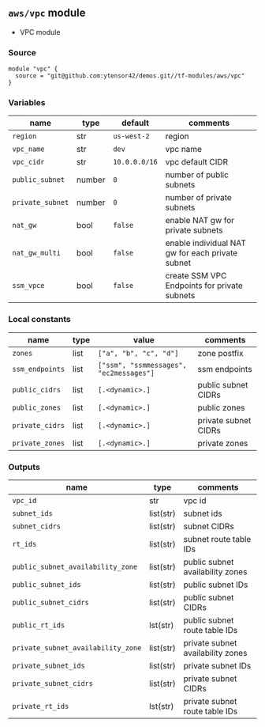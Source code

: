 ## `aws/vpc` module

- VPC module

### Source
  ```
  module "vpc" {
    source = "git@github.com:ytensor42/demos.git//tf-modules/aws/vpc"
  }
  ```

### Variables

  |name|type|default|comments|
  |---|---|---|---|
  |`region`|str|`us-west-2`|region|
  |`vpc_name`|str|`dev`|vpc name|
  |`vpc_cidr`|str|`10.0.0.0/16`|vpc default CIDR|
  |`public_subnet`|number|`0`|number of public subnets|
  |`private_subnet`|number|`0`|number of private subnets|
  |`nat_gw`|bool|`false`|enable NAT gw for private subnets|
  |`nat_gw_multi`|bool|`false`|enable individual NAT gw for each private subnet|
  |`ssm_vpce`|bool|`false`|create SSM VPC Endpoints for private subnets|


### Local constants

  |name|type|value|comments|
  |----|----|-----|--------|
  |`zones`|list|`["a", "b", "c", "d"]`|zone postfix|
  |`ssm_endpoints`|list|`["ssm", "ssmmessages", "ec2messages"]`|ssm endpoints|
  |`public_cidrs`|list|`[.<dynamic>.]`|public subnet CIDRs|
  |`public_zones`|list|`[.<dynamic>.]`|public zones|
  |`private_cidrs`|list|`[.<dynamic>.]`|private subnet CIDRs|
  |`private_zones`|list|`[.<dynamic>.]`|private zones|


### Outputs

  |name|type|comments|
  |---|---|---|
  |`vpc_id`|str|vpc id|
  |`subnet_ids`|list(str)|subnet ids|
  |`subnet_cidrs`|list(str)|subnet CIDRs|
  |`rt_ids`|list(str)|subnet route table IDs|
  |`public_subnet_availability_zone`|list(str)|public subnet availability zones|
  |`public_subnet_ids`|list(str)|public subnet IDs|
  |`public_subnet_cidrs`|list(str)|public subnet CIDRs|
  |`public_rt_ids`|lst(str)|public subnet route table IDs|
  |`private_subnet_availability_zone`|list(str)|private subnet availability zones|
  |`private_subnet_ids`|list(str)|private subnet IDs|
  |`private_subnet_cidrs`|list(str)|private subnet CIDRs|
  |`private_rt_ids`|lst(str)|private subnet route table IDs|
